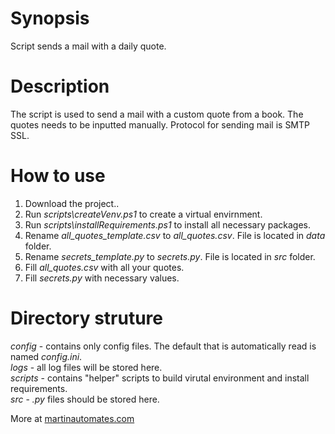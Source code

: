 # Synopsis
Script sends a mail with a daily quote.

# Description
The script is used to send a mail with a custom quote from a book. The quotes needs to be inputted manually. Protocol for sending mail is SMTP SSL. 

# How to use
1. Download the project..
2. Run *scripts\createVenv.ps1* to create a virtual envirnment.
3. Run *scripts\installRequirements.ps1* to install all necessary packages.
4. Rename *all_quotes_template.csv* to *all_quotes.csv*. File is located in *data* folder.
5. Rename *secrets_template.py* to *secrets.py*. File is located in *src* folder.
6. Fill *all_quotes.csv* with all your quotes.
7. Fill *secrets.py* with necessary values.

# Directory struture
*config* - contains only config files. The default that is automatically read is named *config.ini*.  
*logs* - all log files will be stored here.  
*scripts* - contains "helper" scripts to build virutal environment and install requirements.  
*src* - *.py* files should be stored here.

More at [martinautomates.com](https://www.martinautomates.com)